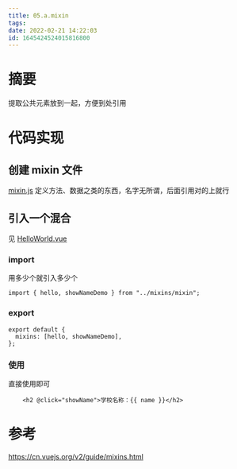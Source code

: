 ```yaml
---
title: 05.a.mixin
tags: 
date: 2022-02-21 14:22:03
id: 1645424524015816800
---
```

# 摘要

提取公共元素放到一起，方便到处引用

# 代码实现

##  创建 mixin 文件

[mixin.js](src\mixins\mixin.js) 定义方法、数据之类的东西，名字无所谓，后面引用对的上就行

## 引入一个混合

见 [HelloWorld.vue](src\components\HelloWorld.vue) 

### import

用多少个就引入多少个

```vue
import { hello, showNameDemo } from "../mixins/mixin";
```

### export 

```vue
export default {
  mixins: [hello, showNameDemo],
};
```

### 使用

直接使用即可

```vue
    <h2 @click="showName">学校名称：{{ name }}</h2>
```

# 参考

https://cn.vuejs.org/v2/guide/mixins.html



